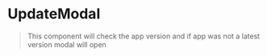 # UpdateModal

> This component will check the app version and if app was not a latest version modal will open
